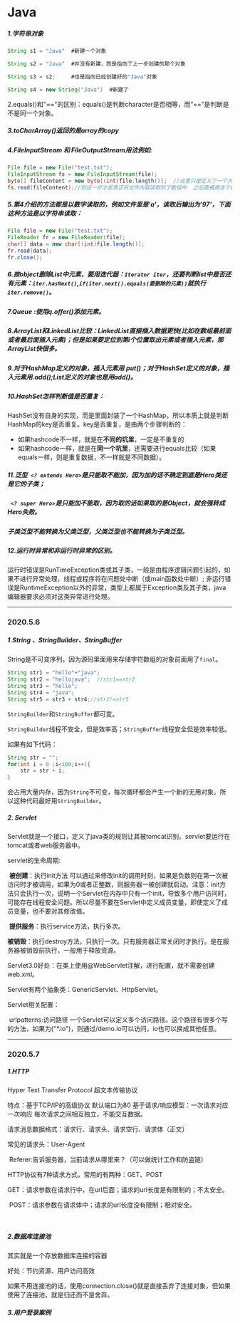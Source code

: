 # Java

##### 1.字符串对象

```java
String s1 = "Java"  #新建一个对象

String s2 = "Java"  #并没有新建，而是指向了上一步创建的那个对象

String s3 = s2;     #也是指向已经创建好的"Java"对象

String s4 = new String("Java")  #新建了
```

2.equals()和"=="的区别：equals()是判断character是否相等，而“==”是判断是不是同一个对象。

##### 3.toCharArray()返回的是array的copy

##### 4.FileInputStream 和 FileOutputStream用法例如:

```java
File file = new File("test.txt");
FileInputStream fs = new FileInputStream(file);
byte[] fileContent = new byte[(int)file.length()];  //这里只是定义了一个大小为file.length()的数组，但是没传东西
fs.read(fileContent);//到这一步才是真正将文件内容读取到了数组中  之后直接用这个数组就行了
```

##### 5.第4介绍的方法都是以数字读取的，例如文件里是'a'，读取后输出为'97'，下面这种方法是以字符串读取：

```java
File file = new File("test.txt");
FileReader fr = new FileReader(file);
char[] data = new char[(int)file.length()];
fr.read(data);
fr.close();
```

##### 6.按object删除List中元素，要用迭代器：`Iterator iter`，还要判断list中是否还有元素：`iter.hasNext()`,`if(iter.next().equals(要删除的元素))`就执行`iter.remove()`。

##### 7.Queue  :使用q.offer()添加元素。

##### 8.ArrayList和LinkedList比较：LinkedList直接插入数据更快(比如在数组最前面或者最后面插入元素)；但是如果要定位到第i个位置取出元素或者插入元素，那ArrayList快很多。

##### 9.对于HashMap定义的对象，插入元素用.put()；对于HashSet定义的对象，插入元素用.add();List定义的对象也是用add()。

##### 10.HashSet怎样判断值是否重复：

​       HashSet没有自身的实现，而是里面封装了一个HashMap，所以本质上就是判断HashMap的key是否重复。key是否重复，是由两个步骤判断的：

-  如果hashcode不一样，就是在**不同的坑里**，一定是不重复的
- 如果hashcode一样，就是在**同一个坑里**，还需要进行equals比较（如果equals一样，则是重复数据，不一样就是不同数据）。

##### 11.泛型` <? extends Hero>`是只能取不能加，因为加的话不确定到底是Hero类还是它的子类；

##### ` <? super Hero>`是只能加不能取，因为取的话如果取的是Object，就会强转成Hero失败。

##### 子类泛型不能转换为父类泛型，父类泛型也不能转换为子类泛型。

##### 12.运行时异常和非运行时异常的区别。

运行时错误是RunTimeException类或其子类，一般是由程序逻辑问题引起的，如果不进行异常处理，线程或程序将在问题处中断（或main函数处中断）;  非运行错误是RuntimeException以外的异常，类型上都属于Exception类及其子类，java编辑器要求必须对这类异常进行处理。



------

### 2020.5.6

##### 1.String 、StringBuilder、StringBuffer

String是不可变序列，因为源码里面用来存储字符数组的对象前面用了`final`。

```java
String str1 = "hello"+"java";
String str2 = "hellojava";  //str1==str2
String str3 = "hello";
String str4 = "java";
String str5 = str3 + str4;//str2!=str5
```

`StringBuilder`和`StringBuffer`都可变。

`StringBuilder`线程不安全，但是效率高；`StringBuffer`线程安全但是效率较低。

如果有如下代码：

```java
String str = "";
for(int i = 0 ;i<100;i++){
    str = str + i;
}
```

会占用大量内存，因为`String`不可变，每次循环都会产生一个新的无用对象。所以这种代码最好用`StringBuilder`。

##### 2. Servlet

Servlet就是一个接口，定义了java类的规则让其被tomcat识别。servlet要运行在tomcat或者web服务器中。

servlet的生命周期:

​      **被创建**：执行init方法   可以通过<load-on-startup>来修改init的调用时刻，如果是负数则在第一次被访问时才被调用，如果为0或者正整数，则服务器一被创建就启动。注意：init方法只会执行一次，说明一个Servlet在内存中只有一个init，导致多个用户访问时，可能存在线程安全问题。所以尽量不要在Servlet中定义成员变量，即使定义了成员变量，也不要对其修改值。

​      **提供服务**：执行service方法，执行多次。

​      **被销毁**：执行destroy方法，只执行一次。只有服务器正常关闭时才执行。是在服务器被销毁前执行，一般用于释放资源。

Servlet3.0好处：在类上使用@WebServlet注解，进行配置，就不需要创建web.xml。

Servlet有两个抽象类：GenericServlet、HttpServlet。

Servlet相关配置：

​        urlpatterns:访问路径  一个Servlet可以定义多个访问路径。这个路径有很多个写的方法，如果为("*.io")，则通过/demo.io可以访问，io也可以换成其他任意。



------

### 2020.5.7

##### 1.HTTP  

   Hyper Text Transfer Protocol 超文本传输协议

   特点：基于TCP/IP的高级协议  默认端口为80  基于请求/响应模型：一次请求对应一次响应  每次请求之间相互独立，不能交互数据。

   请求消息数据格式：请求行、请求头、请求空行、请求体（正文）

   常见的请求头：User-Agent

​                  Referer:告诉服务器，当前请求从哪里来？（可以做统计工作和防盗链）

   HTTP协议有7种请求方式，常用的有两种：GET、POST

​            GET：请求参数在请求行中，在url后面；请求的url长度是有限制的；不太安全。

​            POST：请求参数在请求体中；请求的url长度没有限制；相对安全。

​    

##### 2.数据库连接池

其实就是一个存放数据库连接的容器

好处：节约资源、用户访问高效

如果不用连接池的话，使用connection.close()就是直接丢弃了连接对象，但如果使用了连接池，就是归还而不是舍弃。

##### 3.用户登录案例















